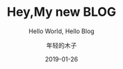 ---
layout:     post   				    # 使用的布局（不需要改）
title:      Hey,My new BLOG				# 标题 
subtitle:   Hello World, Hello Blog #副标题
date:       2019-01-26  				# 时间
author:     年轻的木子 						# 作者
header-img: img/post-bg-2015.jpg 	#这篇文章标题背景图片
catalog: true 						# 是否归档
tags:								#标签
    - 生活
---